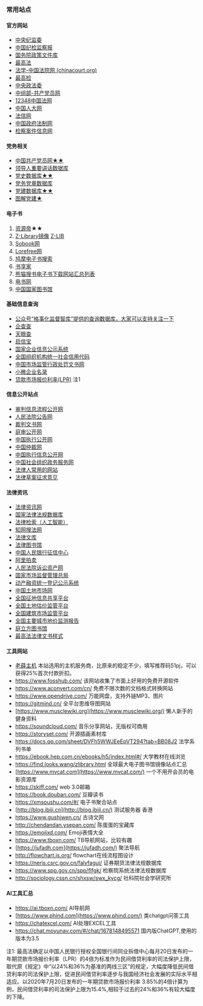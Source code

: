 ### 常用站点

#### 官方网站

- [中央纪监委](https://www.ccdi.gov.cn/)
- [中国纪检监察报](https://jjjcb.ccdi.gov.cn/epaper/)
- [国务院政策文件库](https://www.gov.cn/zhengce/zhengcewenjianku/index.htm)
- [最高法](https://www.court.gov.cn/)
- [法学-中国法院网 (chinacourt.org)](https://www.chinacourt.org/article/index/id/MzAwNDAwNSAOAAA.shtml)
- [最高检](https://www.12309.gov.cn/)
- [中央政法委](http://www.chinapeace.gov.cn/)
- [中组部-共产党员网](https://www.12371.cn/)
- [12348中国法网](http://www.12348.gov.cn/#/homepage)
- [中国人大网](http://www.npc.gov.cn/)
- [法信网](http://www.faxin.cn/)
- [中国政府法制网](http://www.chinalaw.gov.cn/)
- [检察案件信息网](https://www.12309.gov.cn/12309/ajxxgk/index.shtml)

#### 党务相关

- [中国共产党员网★★](https://www.12371.cn/)
- [领导人重要讲话数据库](http://cpc.people.com.cn/)
- [党史数据库★★](http://dangshi.people.com.cn/GB/234123/index.html)
- [党务党章数据库](http://dangjian.people.com.cn/GB/136058/427510/index.html#two)
- [党建数据库★★](http://djsjk.people.cn/)
- [图解党建★](https://djy.people.com.cn/)

#### 电子书

1. [资源帝](http://www.ziyuandi.cn/)★★
2. [Z-Library镜像](https://zbook.eu.org/) [Z-LIB](https://www.ibiji.cn/doku.php/z-lib)
3. [Sobook网](https://sobooks.net/)
4. [Lorefree网](https://ebook2.lorefree.com/)
5. [鸠摩电子书搜索](https://www.jiumodiary.com/)
6. [书享家](https://www.shuxiangjia.cn/?hao.su)
7. [熊猫搜书电子书下载网站汇总列表](https://xmsoushu.com/#/)
8. [电书网](https://www.ebookapp.cc/category-2.html)
9. [中国国家图书馆](http://www.nlc.cn/)

#### 基础信息查询

- [公众号“格事化监督智库”提供的查询数据库，大家可以支持关注一下](https://fgk.zweiyun.com/mobile/djfg/swzn)
- [企查查](https://www.qcc.com/)
- [天眼查](https://www.tianyancha.com/)
- [启信宝](https://www.qixin.com/)
- [国家企业信息公示系统](http://www.gsxt.gov.cn/index.html)
- [全国组织机构统一社会信用代码](https://www.cods.org.cn/)
- [中国市场监管行政处罚文书网](https://cfws.samr.gov.cn/)
- [小微企业名录](http://xwqy.gsxt.gov.cn/)
- [贷款市场报价利率(LPR)](https://www.chinamoney.com.cn/chinese/lllpr/)  注1

#### 信息公开站点

- [审判信息流程公开网](https://splcgk.court.gov.cn/gzfwww/)
- [人民法院公告网](https://rmfygg.court.gov.cn/)
- [裁判文书网](https://wenshu.court.gov.cn/)
- [庭审公开网](http://tingshen.court.gov.cn/)
- [中国执行公开网](http://zxgk.court.gov.cn/)
- [中国仲裁网](http://www.china-arbitration.com/)
- [中国执行信息公开网](http://zxgk.court.gov.cn/)
- [中国社会组织政务服务网](https://chinanpo.mca.gov.cn/)
- [法律人常用的网站](https://hao.solegal.cn/)
- [法律草案征求意见](http://www.npc.gov.cn/flcaw/)

#### 法律资讯

- [法律资讯网](http://www.dyzxw.org/)
- [国家法律法规数据库](https://flk.npc.gov.cn/)
- [法律检索（人工智能）](https://meta.law/)
- [知网搜法网](http://law.cnki.net/)
- [法律文库](http://lawdb.cncourt.org/)
- [法律图书馆](http://www.law-lib.com/)
- [中国人民银行征信中心](http://www.pbccrc.org.cn/)
- [阿里拍卖](https://sf.taobao.com/)
- [人民法院诉讼资产网](https://www.rmfysszc.gov.cn/)
- [国家市场监督管理总局](https://www.samr.gov.cn/)
- [动产融资统一登记公示系统](https://www.zhongdengwang.org.cn/)
- [中国土地市场网](https://www.landchina.com/)
- [全国征地信息共享平台](http://z.mnr.gov.cn/)
- [全国土地估价监管平台](https://tdgj.mnr.gov.cn/)
- [全国建筑市场监管平台](http://jzsc.mohurd.gov.cn/home)
- [全国主要城市地价监测报告](http://www.mnr.gov.cn/sj/sjfw/td_19262/djjcbg/)
- [庭立方图书馆](https://www.scxsls.com/knowledge)
- [最高法法律文书样式](https://www.court.gov.cn/susong.html)

#### 工具网站

- [老薛主机](https://my.laoxuehost.com/aff.php?aff=11891) 本站选用的主机服务商，比原来的稳定不少，填写推荐码51pj，可以获得25%首次付款折扣。
- https://www.fosshub.com/ 该网站收集了市面上好用的免费开源软件
- https://www.aconvert.com/cn/ 免费不限次数的文档格式转换网站
- https://www.opendrive.com/ 万能网盘，支持外链MP3、图片
- https://gitmind.cn/ 全平台思维导图网站
- [https://www.musclewiki.org](https://www.musclewiki.org/) 懒人新手的健身资料
- https://soundcloud.com/ 音乐分享网站，无版权可商用
- https://storyset.com/ 开源插画素材库
- https://docs.qq.com/sheet/DVFh5WWJEeEpVT294?tab=BB08J2 法学系列书单
- https://ebook.hep.com.cn/ebooks/h5/index.html#/ 大学教材在线浏览
- https://find.looks.wang/zlibrary.html 全球最大电子图书馆镜像站点汇总
- [https://www.mvcat.com](https://www.mvcat.com/) 一个不用开会员的电影资源库
- https://skiff.com/ web 3.0邮箱
- https://book.douban.com/ 豆瓣读书
- https://xmsoushu.com/#/ 电子书聚合站点
- [http://blog.ibiji.cn](http://blog.ibiji.cn/) 测试服务器 香港
- https://www.gushiwen.cn/ 古诗文网
- http://chendandan.ysepan.com/ 陈蛋蛋的宝藏库
- https://emojixd.com/ Emoji表情大全
- https://www.tboxn.com/ TB导航网站，比较有趣
- [https://jufadh.com](https://jufadh.com/) 聚法导航
- http://flowchart.js.org/ flowchart在线流程图设计
- https://neris.csrc.gov.cn/falvfagui/ 证券期货法律法规数据库
- https://www.spp.gov.cn/spp/flfgk/ 检察院系统法律法规数据库
- http://sociology.cssn.cn/shxsw/swx_kycg/ 社科院社会学研究所

#### AI工具汇总

- https://ai.tboxn.com/ AI导航网
- [https://www.phind.com](https://www.phind.com/) 类chatgpt问答工具
- https://chatexcel.com/ AI处理EXCEL工具
- https://chat.moyunav.com/#/chat/1678148495571 国内版ChatGPT,使用的版本为3.5


注1: 最高法确定以中国人民银行授权全国银行间同业拆借中心每月20日发布的一年期贷款市场报价利率（LPR）的4倍为标准作为民间借贷利率的司法保护上限，取代原《规定》中“以24%和36%为基准的两线三区”的规定，大幅度降低民间借贷利率的司法保护上限，促进民间借贷利率逐步与我国经济社会发展的实际水平相适应。以2020年7月20日发布的一年期贷款市场报价利率 3.85%的4倍计算为例，民间借贷利率的司法保护上限为15.4%,相较于过去的24%和36%有较大幅度的下降。
